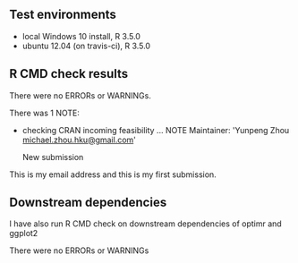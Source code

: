 ## Test environments
* local Windows 10 install, R 3.5.0
* ubuntu 12.04 (on travis-ci), R 3.5.0

## R CMD check results
There were no ERRORs or WARNINGs.

There was 1 NOTE:

* checking CRAN incoming feasibility ... NOTE
  Maintainer: 'Yunpeng Zhou <michael.zhou.hku@gmail.com>'

  New submission

This is my email address and this is my first submission.

## Downstream dependencies
I have also run R CMD check on downstream dependencies of optimr and ggplot2

There were no ERRORs or WARNINGs